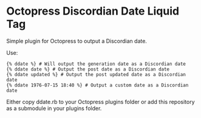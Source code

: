 Octopress Discordian Date Liquid Tag
====================================

Simple plugin for Octopress to output a Discordian date.

Use:

    {% ddate %} # Will output the generation date as a Discordian date
    {% ddate date %} # Output the post date as a Discordian date
    {% ddate updated %} # Output the post updated date as a Discordian date
    {% ddate 1976-07-15 18:40 %} # Output a custom date as a Discordian date

Either copy ddate.rb to your Octopress plugins folder or add this repository
as a submodule in your plugins folder.
